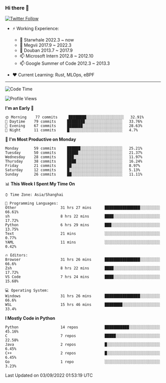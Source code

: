 ### Hi there 👋

[![Twitter Follow](https://img.shields.io/twitter/follow/tianweidut?style=social)](https://twitter.com/tianweidut)

- ⚡ Working Experience:
  - 🔭 Starwhale 2022.3 ~ now
  - 🌱 Megvii 2017.9 ~ 2022.3
  - 🌱 Douban 2013.7 ~ 2017.9
  - 📫 Microsoft Intern 2012.8 ~ 2012.10
  - 📫 Google Summer of Code 2012.3 ~ 2013.3

- ❤️ Current Learning: Rust, MLOps, eBPF

---
<!--START_SECTION:waka-->
![Code Time](http://img.shields.io/badge/Code%20Time-2%2C915%20hrs%2028%20mins-blue)

![Profile Views](http://img.shields.io/badge/Profile%20Views-0-blue)

**I'm an Early 🐤** 

```text
🌞 Morning    77 commits     ████████░░░░░░░░░░░░░░░░░   32.91% 
🌆 Daytime    79 commits     ████████░░░░░░░░░░░░░░░░░   33.76% 
🌃 Evening    67 commits     ███████░░░░░░░░░░░░░░░░░░   28.63% 
🌙 Night      11 commits     █░░░░░░░░░░░░░░░░░░░░░░░░   4.7%

```
📅 **I'm Most Productive on Monday** 

```text
Monday       59 commits     ██████░░░░░░░░░░░░░░░░░░░   25.21% 
Tuesday      50 commits     █████░░░░░░░░░░░░░░░░░░░░   21.37% 
Wednesday    28 commits     ███░░░░░░░░░░░░░░░░░░░░░░   11.97% 
Thursday     38 commits     ████░░░░░░░░░░░░░░░░░░░░░   16.24% 
Friday       21 commits     ██░░░░░░░░░░░░░░░░░░░░░░░   8.97% 
Saturday     12 commits     █░░░░░░░░░░░░░░░░░░░░░░░░   5.13% 
Sunday       26 commits     ██░░░░░░░░░░░░░░░░░░░░░░░   11.11%

```


📊 **This Week I Spent My Time On** 

```text
⌚︎ Time Zone: Asia/Shanghai

💬 Programming Languages: 
Other                    31 hrs 27 mins      ████████████████░░░░░░░░░   66.61% 
sh                       8 hrs 22 mins       ████░░░░░░░░░░░░░░░░░░░░░   17.72% 
Python                   6 hrs 29 mins       ███░░░░░░░░░░░░░░░░░░░░░░   13.75% 
Text                     21 mins             ░░░░░░░░░░░░░░░░░░░░░░░░░   0.77% 
YAML                     11 mins             ░░░░░░░░░░░░░░░░░░░░░░░░░   0.42%

🔥 Editors: 
Browser                  31 hrs 26 mins      ████████████████░░░░░░░░░   66.6% 
Zsh                      8 hrs 22 mins       ████░░░░░░░░░░░░░░░░░░░░░   17.72% 
VS Code                  7 hrs 24 mins       ████░░░░░░░░░░░░░░░░░░░░░   15.68%

💻 Operating System: 
Windows                  31 hrs 26 mins      ████████████████░░░░░░░░░   66.6% 
WSL                      15 hrs 46 mins      ████████░░░░░░░░░░░░░░░░░   33.4%

```

**I Mostly Code in Python** 

```text
Python                   14 repos            ███████████░░░░░░░░░░░░░░   45.16% 
C                        7 repos             █████░░░░░░░░░░░░░░░░░░░░   22.58% 
Java                     2 repos             █░░░░░░░░░░░░░░░░░░░░░░░░   6.45% 
C++                      2 repos             █░░░░░░░░░░░░░░░░░░░░░░░░   6.45% 
Go                       1 repo              ░░░░░░░░░░░░░░░░░░░░░░░░░   3.23%

```



 Last Updated on 03/09/2022 01:53:19 UTC
<!--END_SECTION:waka-->
